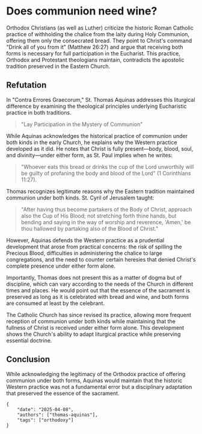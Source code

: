 # Does communion need wine?

Orthodox Christians (as well as Luther) criticize the historic Roman Catholic practice of withholding 
the chalice from the laity during Holy Communion, offering them only the consecrated bread. They point 
to Christ's command "Drink all of you from it" (Matthew 26:27) and argue that receiving both forms 
is necessary for full participation in the Eucharist. This practice, Orthodox and Protestant theologians 
maintain, contradicts the apostolic tradition preserved in the Eastern Church.

## Refutation

In "Contra Errores Graecorum," St. Thomas Aquinas addresses this liturgical difference by examining 
the theological principles underlying Eucharistic practice in both traditions.

> "Lay Participation in the Mystery of Communion"

While Aquinas acknowledges the historical practice of communion under both kinds in the early Church, 
he explains why the Western practice developed as it did. He notes that Christ is fully present—body, 
blood, soul, and divinity—under either form, as St. Paul implies when he writes:

> "Whoever eats this bread or drinks the cup of the Lord unworthily will be guilty of profaning the 
> body and blood of the Lord" (1 Corinthians 11:27).

Thomas recognizes legitimate reasons why the Eastern tradition maintained communion under 
both kinds. St. Cyril of Jerusalem taught:

> "After having thus become partakers of the Body of Christ, approach also the Cup of His Blood; not 
> stretching forth thine hands, but bending and saying in the way of worship and reverence, 'Amen,' 
> be thou hallowed by partaking also of the Blood of Christ."

However, Aquinas defends the Western practice as a prudential development that arose from practical 
concerns: the risk of spilling the Precious Blood, difficulties in administering the chalice to 
large congregations, and the need to counter certain heresies that denied Christ's complete 
presence under either form alone.

Importantly, Thomas does not present this as a matter of dogma but of discipline, which can vary 
according to the needs of the Church in different times and places. He would point out that the 
essence of the sacrament is preserved as long as it is celebrated with bread and wine, and both 
forms are consumed at least by the celebrant.

The Catholic Church has since revised its practice, allowing more frequent reception of communion 
under both kinds while maintaining that the fullness of Christ is received under either form alone. 
This development shows the Church's ability to adapt liturgical practice while preserving essential 
doctrine.

## Conclusion

While acknowledging the legitimacy of the Orthodox practice of offering communion under both forms, 
Aquinas would maintain that the historic Western practice was not a fundamental error but a disciplinary 
adaptation that preserved the essence of the sacrament. 

```
{
    "date": "2025-04-08",
    "authors": ["thomas-aquinas"],
    "tags": ["orthodoxy"]
}
```